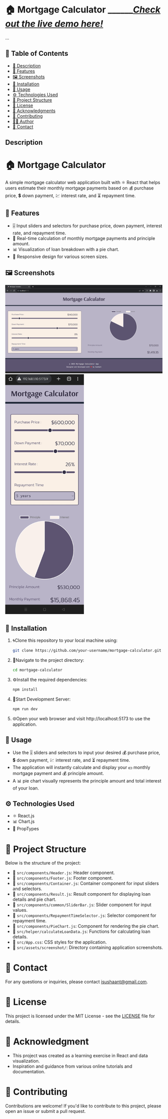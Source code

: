 # 🏠 Mortgage Calculator ___________[Check out the live demo here!](https://mortgage-calculator-isushaant.vercel.app/)_____

...

## 📜 Table of Contents

- [📝 Description](#description)
- [🎯 Features](#features)
- [🖼️ Screenshots](#screenshots)
- [🚀 Installation](#installation)
- [🔧 Usage](#usage)
- [⚙️ Technologies Used](#technologies-used)
- [📂 Project Structure](#project-structure)
- [📄 License](#license)
- [🙏 Acknowledgments](#acknowledgments)
- [🤝 Contributing](#contributing)
- [👨‍💻 Author](#author)
- [📧 Contact](#contact)


## Description

# 🏠 Mortgage Calculator

A simple mortgage calculator web application built with ⚛️ React that helps users estimate their monthly mortgage payments based on 💰 purchase price, 💲 down payment, 💹 interest rate, and ⏳ repayment time.


## 🎯 Features

- 🎚️ Input sliders and selectors for purchase price, down payment, interest rate, and repayment time.
- 🔄 Real-time calculation of monthly mortgage payments and principle amount.
- 📊 Visualization of loan breakdown with a pie chart.
- 📱 Responsive design for various screen sizes.


## 🖼️ Screenshots

<img src="/src/assets/screenshot/desktop_view.png" alt="📸Screenshot 1" width="500px" />
<img src="/src/assets/screenshot/mobile_view.png" alt="📸Screenshot 2" width="250px"/>


## 🚀 Installation

1. 🌀Clone this repository to your local machine using:

   ```bash
   git clone https://github.com/your-username/mortgage-calculator.git

2. 📂Navigate to the project directory:
    ```bash
    cd mortgage-calculator

3. ⚙️Install the required dependencies:
    ```bash
    npm install

4. 🚀Start Development Server:
    ```bash
    npm run dev

5. 🌐Open your web browser and visit http://localhost:5173 to use the application.


## 🔧 Usage

- Use the 🎚️ sliders and selectors to input your desired 💰 purchase price, 💲 down payment, 💹 interest rate, and ⏳ repayment time.
- The application will instantly calculate and display your 💵 monthly mortgage payment and 💰 principle amount.
- A 📊 pie chart visually represents the principle amount and total interest of your loan.


## ⚙️ Technologies Used

- ⚛️ React.js
- 📊 Chart.js
- 🔄 PropTypes


# 📂 Project Structure

Below is the structure of the project:

- 📁 `src/components/Header.js`: Header component.
- 📁 `src/components/Footer.js`: Footer component.
- 📁 `src/components/Container.js`: Container component for input sliders and selectors.
- 📁 `src/components/Result.js`: Result component for displaying loan details and pie chart.
- 📁 `src/components/common/SliderBar.js`: Slider component for input values.
- 📁 `src/components/RepaymentTimeSelector.js`: Selector component for repayment time.
- 📁 `src/components/PieChart.js`: Component for rendering the pie chart.
- 📁 `src/helper/calculateLoanData.js`: Functions for calculating loan details.
- 📄 `src/App.css`: CSS styles for the application.
- 📁 `src/assets/screenshot/`: Directory containing application screenshots.


# 📧 Contact

For any questions or inquiries, please contact [isushaant@gmail.com](mailto:isushaant@gmail.com).

# 📄 License

This project is licensed under the MIT License - see the [LICENSE](LICENSE) file for details.

# 🙏 Acknowledgment

- This project was created as a learning exercise in React and data visualization.
- Inspiration and guidance from various online tutorials and documentation.

# 🤝 Contributing

Contributions are welcome! If you'd like to contribute to this project, please open an issue or submit a pull request.
